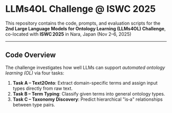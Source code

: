 # LLMs4OL Challenge @ ISWC 2025

This repository contains the code, prompts, and evaluation scripts for the **2nd Large Language Models for Ontology Learning (LLMs4OL) Challenge**, co-located with **ISWC 2025** in Nara, Japan (Nov 2–6, 2025) 

---

## Code Overview

The challenge investigates how well LLMs can support *automated ontology learning (OL)* via four tasks:

1. **Task A – Text2Onto**: Extract domain-specific terms and assign input types directly from raw text.
2. **Task B – Term Typing**: Classify given terms into general ontology types.
3. **Task C – Taxonomy Discovery**: Predict hierarchical "is‑a" relationships between type pairs.

